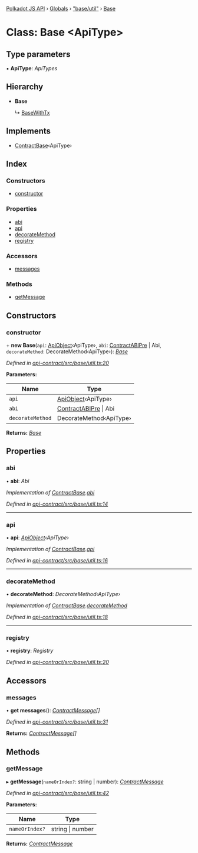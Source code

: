 [Polkadot JS API](../README.md) › [Globals](../globals.md) › ["base/util"](../modules/_base_util_.md) › [Base](_base_util_.base.md)

# Class: Base <**ApiType**>

## Type parameters

▪ **ApiType**: *ApiTypes*

## Hierarchy

* **Base**

  ↳ [BaseWithTx](_base_util_.basewithtx.md)

## Implements

* [ContractBase](../interfaces/_types_.contractbase.md)‹ApiType›

## Index

### Constructors

* [constructor](_base_util_.base.md#constructor)

### Properties

* [abi](_base_util_.base.md#abi)
* [api](_base_util_.base.md#api)
* [decorateMethod](_base_util_.base.md#decoratemethod)
* [registry](_base_util_.base.md#registry)

### Accessors

* [messages](_base_util_.base.md#messages)

### Methods

* [getMessage](_base_util_.base.md#getmessage)

## Constructors

###  constructor

\+ **new Base**(`api`: [ApiObject](../modules/_types_.md#apiobject)‹ApiType›, `abi`: [ContractABIPre](../interfaces/_types_.contractabipre.md) | Abi, `decorateMethod`: DecorateMethod‹ApiType›): *[Base](_base_util_.base.md)*

*Defined in [api-contract/src/base/util.ts:20](https://github.com/polkadot-js/api/blob/9e681c066/packages/api-contract/src/base/util.ts#L20)*

**Parameters:**

Name | Type |
------ | ------ |
`api` | [ApiObject](../modules/_types_.md#apiobject)‹ApiType› |
`abi` | [ContractABIPre](../interfaces/_types_.contractabipre.md) &#124; Abi |
`decorateMethod` | DecorateMethod‹ApiType› |

**Returns:** *[Base](_base_util_.base.md)*

## Properties

###  abi

• **abi**: *Abi*

*Implementation of [ContractBase](../interfaces/_types_.contractbase.md).[abi](../interfaces/_types_.contractbase.md#abi)*

*Defined in [api-contract/src/base/util.ts:14](https://github.com/polkadot-js/api/blob/9e681c066/packages/api-contract/src/base/util.ts#L14)*

___

###  api

• **api**: *[ApiObject](../modules/_types_.md#apiobject)‹ApiType›*

*Implementation of [ContractBase](../interfaces/_types_.contractbase.md).[api](../interfaces/_types_.contractbase.md#api)*

*Defined in [api-contract/src/base/util.ts:16](https://github.com/polkadot-js/api/blob/9e681c066/packages/api-contract/src/base/util.ts#L16)*

___

###  decorateMethod

• **decorateMethod**: *DecorateMethod‹ApiType›*

*Implementation of [ContractBase](../interfaces/_types_.contractbase.md).[decorateMethod](../interfaces/_types_.contractbase.md#decoratemethod)*

*Defined in [api-contract/src/base/util.ts:18](https://github.com/polkadot-js/api/blob/9e681c066/packages/api-contract/src/base/util.ts#L18)*

___

###  registry

• **registry**: *Registry*

*Defined in [api-contract/src/base/util.ts:20](https://github.com/polkadot-js/api/blob/9e681c066/packages/api-contract/src/base/util.ts#L20)*

## Accessors

###  messages

• **get messages**(): *[ContractMessage](../interfaces/_types_.contractmessage.md)[]*

*Defined in [api-contract/src/base/util.ts:31](https://github.com/polkadot-js/api/blob/9e681c066/packages/api-contract/src/base/util.ts#L31)*

**Returns:** *[ContractMessage](../interfaces/_types_.contractmessage.md)[]*

## Methods

###  getMessage

▸ **getMessage**(`nameOrIndex?`: string | number): *[ContractMessage](../interfaces/_types_.contractmessage.md)*

*Defined in [api-contract/src/base/util.ts:42](https://github.com/polkadot-js/api/blob/9e681c066/packages/api-contract/src/base/util.ts#L42)*

**Parameters:**

Name | Type |
------ | ------ |
`nameOrIndex?` | string &#124; number |

**Returns:** *[ContractMessage](../interfaces/_types_.contractmessage.md)*
